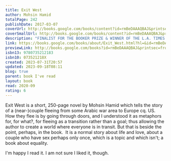 ```yaml
---
title: Exit West
author: Mohsin Hamid
totalPage: 242
publishDate: 2017-03-07
coverUrl: http://books.google.com/books/content?id=rmBeDAAAQBAJ&printsec=frontcover&img=1&zoom=1&edge=curl&source=gbs_api
coverSmallUrl: http://books.google.com/books/content?id=rmBeDAAAQBAJ&printsec=frontcover&img=1&zoom=5&edge=curl&source=gbs_api
description: "FINALIST FOR THE BOOKER PRIZE & WINNER OF THE L.A. TIMES BOOK PRIZE FOR FICTION and THE ASPEN WORDS LITERARY PRIZE “It was as if Hamid knew what was going to happen to America and the world, and gave us a road map to our future… At once terrifying and … oddly hopeful.” —Ayelet Waldman, The New York Times Book Review “Moving, audacious, and indelibly human.” —Entertainment Weekly, “A” rating The New York Times bestselling novel: an astonishingly visionary love story that imagines the forces that drive ordinary people from their homes into the uncertain embrace of new lands, from the author of The Reluctant Fundamentalist and the forthcoming The Last White Man. In a country teetering on the brink of civil war, two young people meet—sensual, fiercely independent Nadia and gentle, restrained Saeed. They embark on a furtive love affair, and are soon cloistered in a premature intimacy by the unrest roiling their city. When it explodes, turning familiar streets into a patchwork of checkpoints and bomb blasts, they begin to hear whispers about doors—doors that can whisk people far away, if perilously and for a price. As the violence escalates, Nadia and Saeed decide that they no longer have a choice. Leaving their homeland and their old lives behind, they find a door and step through. . . . Exit West follows these remarkable characters as they emerge into an alien and uncertain future, struggling to hold on to each other, to their past, to the very sense of who they are. Profoundly intimate and powerfully inventive, it tells an unforgettable story of love, loyalty, and courage that is both completely of our time and for all time."
link: https://books.google.com/books/about/Exit_West.html?hl=&id=rmBeDAAAQBAJ
previewLink: http://books.google.com/books?id=rmBeDAAAQBAJ&printsec=frontcover&dq=Mohsin+Hamid,+Exit+West&hl=&as_pt=BOOKS&cd=1&source=gbs_api
isbn13: 9780735212183
isbn10: 073521218X
created: 2023-07-31T20:57
updated: 2023-09-18T08:11
blog: true
parent: book I've read
layout: book
read: 2020-09
rating: 6
---
```

  
Exit West is a short, 250-page novel by Mohsin Hamid which tells the story of a (near-)couple fleeing from some Arabic war area to Europe cq. US.  How they flee is by going through doors, and I understood it as metaphors for, for what?, for fleeing as a transition rather than a goal; thus allowing the author to create a world where everyone is in transit. But that is beside the point, perhaps, in the book.  It is a normal story about life and love, about a couple who have sex perhaps only once, which is a topic and which isn't; a book about equality.    
  
I'm happy I read it.  I am not sure I liked it, though.